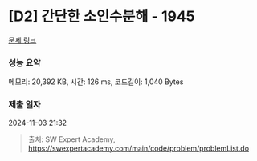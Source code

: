 # [D2] 간단한 소인수분해 - 1945 

[문제 링크](https://swexpertacademy.com/main/code/problem/problemDetail.do?contestProbId=AV5Pl0Q6ANQDFAUq) 

### 성능 요약

메모리: 20,392 KB, 시간: 126 ms, 코드길이: 1,040 Bytes

### 제출 일자

2024-11-03 21:32



> 출처: SW Expert Academy, https://swexpertacademy.com/main/code/problem/problemList.do